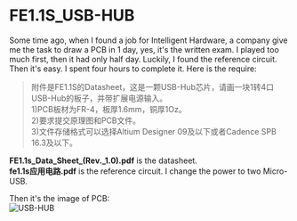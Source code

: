 # FE1.1S_USB-HUB  
Some time ago, when I found a job for Intelligent Hardware, a company give me the task to draw a PCB in 1 day, yes, it's the written exam. I played too much first, then it had only half day. Luckily, I found the reference circuit. Then it's easy. I spent four hours to complete it. Here is the require:  

>附件是FE1.1S的Datasheet，这是一颗USB-Hub芯片，请画一块1转4口USB-Hub的板子，并带扩展电源输入。  
>1)PCB板材为FR-4，板厚1.6mm，铜厚1Oz。  
>2)要求提交原理图和PCB文件。  
>3)文件存储格式可以选择Altium Designer 09及以下或者Cadence SPB 16.3及以下。  

**FE1.1s_Data_Sheet_(Rev._1.0).pdf** is the datasheet.  
**fe1.1s应用电路.pdf** is the reference circuit. I change the power to two Micro-USB.  

Then it's the image of PCB:  
![USB-HUB](https://github.com/weifengdq/FE1.1S_USB-HUB/raw/master/Images/FE1.1s.png)
